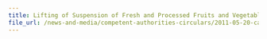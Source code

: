 ```yaml
---
title: Lifting of Suspension of Fresh and Processed Fruits and Vegetables from Shizuoka and Hyogo Prefectures 
file_url: /news-and-media/competent-authorities-circulars/2011-05-20-ca.pdf
---
```

